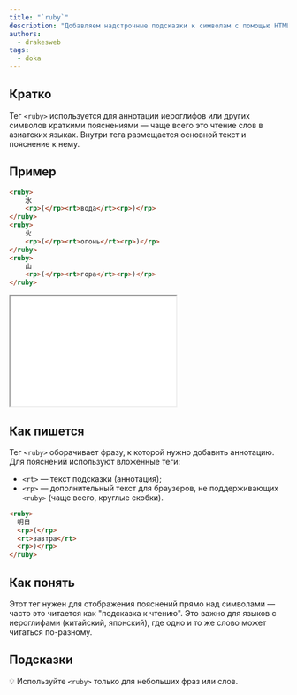 ```yaml
---
title: "`ruby`"
description: "Добавляем надстрочные подсказки к символам с помощью HTML"
authors:
  - drakesweb
tags:
  - doka
---
```


## Кратко

Тег `<ruby>` используется для аннотации иероглифов или других символов краткими пояснениями — чаще всего это чтение слов в азиатских языках. Внутри тега размещается основной текст и пояснение к нему.

## Пример


```html
<ruby>
    水
    <rp>(</rp><rt>вода</rt><rp>)</rp>
</ruby>
<ruby>
    火
    <rp>(</rp><rt>огонь</rt><rp>)</rp>
</ruby>
<ruby>
    山
    <rp>(</rp><rt>гора</rt><rp>)</rp>
</ruby>
```

<iframe title="Пример использования тега ruby" src="demos/basic/" height="200"></iframe>

## Как пишется

Тег `<ruby>` оборачивает фразу, к которой нужно добавить аннотацию. Для пояснений используют вложенные теги:

- `<rt>` — текст подсказки (аннотация);
- `<rp>` — дополнительный текст для браузеров, не поддерживающих `<ruby>` (чаще всего, круглые скобки).

```html
<ruby>
  明日
  <rp>(</rp>
  <rt>завтра</rt>
  <rp>)</rp>
</ruby>
```

## Как понять
Этот тег нужен для отображения пояснений прямо над символами — часто это читается как "подсказка к чтению". Это важно для языков с иероглифами (китайский, японский), где одно и то же слово может читаться по-разному.


## Подсказки

💡 Используйте `<ruby>` только для небольших фраз или слов.